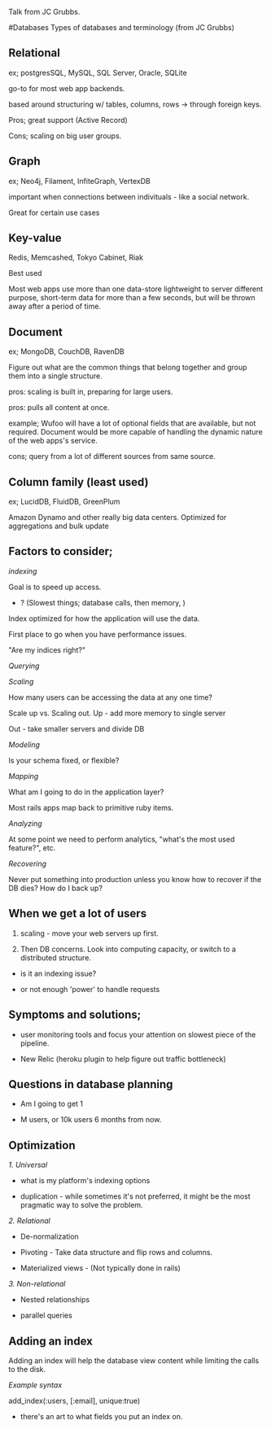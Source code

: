 Talk from JC Grubbs.

#Databases
Types of databases and terminology (from JC Grubbs)

## Relational

ex; postgresSQL, MySQL, SQL Server, Oracle, SQLite

go-to for most web app backends.

based around structuring w/ tables, columns, rows -> through foreign keys.

Pros; great support (Active Record)

Cons; scaling on big user groups.

## Graph

ex; Neo4j, Filament, InfiteGraph, VertexDB

important when connections between indivituals - like a social network.

Great for certain use cases


## Key-value

Redis, Memcashed, Tokyo Cabinet, Riak

Best used

Most web apps use more than one data-store lightweight to server different purpose, short-term data for more than a few seconds, but will be thrown away after a period of time.

## Document

ex; MongoDB, CouchDB, RavenDB

Figure out what are the common things that belong together and group them into a single structure.

pros: scaling is built in, preparing for large users.

pros: pulls all content at once.

example; Wufoo will have a lot of optional fields that are available, but not required. Document would be more capable of handling the dynamic nature of the web apps's service.

cons; query from a lot of different sources from same source.

## Column family (least used)

ex; LucidDB, FluidDB, GreenPlum

Amazon Dynamo and other really big data centers.
Optimized for aggregations and bulk update

## Factors to consider;

_indexing_

Goal is to speed up access.

* ? (Slowest things; database calls, then memory, )

Index optimized for how the application will use the data.

First place to go when you have performance issues.

"Are my indices right?"


_Querying_

_Scaling_

How many users can be accessing the data at any one time?

Scale up vs. Scaling out.
Up - add more memory to single server

Out - take smaller servers and divide DB

_Modeling_

Is your schema fixed, or flexible?


_Mapping_

What am I going to do in the application layer?

Most rails apps map back to primitive ruby items.


_Analyzing_

At some point we need to perform analytics, "what's the most used feature?", etc.

_Recovering_

Never put something into production unless you know how to recover if the DB dies? How do I back up?


## When we get a lot of users

1. scaling - move your web servers up first.

2. Then DB concerns. Look into computing capacity, or switch to a distributed structure.

- is it an indexing issue?

- or not enough 'power' to handle requests


## Symptoms and solutions;

- user monitoring tools and focus your attention on slowest piece of the pipeline.

- New Relic (heroku plugin to help figure out traffic bottleneck)


## Questions in database planning

- Am I going to get 1

- M users, or 10k users 6 months from now.

## Optimization

_1. Universal_

- what is my platform's indexing options

- duplication - while sometimes it's not preferred, it might be the most pragmatic way to solve the problem.

_2. Relational_

- De-normalization

- Pivoting - Take data structure and flip rows and columns.
- Materialized views - (Not typically done in rails)

_3. Non-relational_

- Nested relationships

- parallel queries

## Adding an index

Adding an index will help the database view content while limiting the calls to the disk.

_Example syntax_

add_index(:users, [:email], unique:true)

- there's an art to what fields you put an index on.


